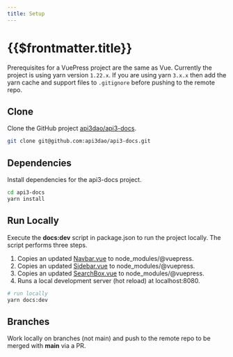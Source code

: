 ```yaml
---
title: Setup
---
```


# {{$frontmatter.title}}

<TocHeader /> <TOC class="table-of-contents" :include-level="[2,3]" />

Prerequisites for a VuePress project are the same as Vue. Currently the project is using yarn version `1.22.x`. If you are using yarn `3.x.x` then add the yarn cache and support files to `.gitignore` before pushing to the remote repo.

## Clone

Clone the GitHub project [api3dao/api3-docs](https://github.com/api3dao/api3-docs).

```bash
git clone git@github.com:api3dao/api3-docs.git

```

## Dependencies

Install dependencies for the api3-docs project.

```bash
cd api3-docs
yarn install
```

## Run Locally

Execute the **docs:dev** script in package.json to run the project locally. The script performs three steps.

1. Copies an updated [Navbar.vue](./override-components.md#navbar-vue) to node_modules/@vuepress.
2. Copies an updated [Sidebar.vue](./override-components.md#sidebar-vue) to node_modules/@vuepress.
3. Copies an updated [SearchBox.vue](./override-components.md#searchbox-vue) to node_modules/@vuepress.
4. Runs a local development server (hot reload) at localhost:8080.

```bash
# run locally
yarn docs:dev
```

## Branches

Work locally on branches (not main) and push to the remote repo to be merged with **main** via a PR.
